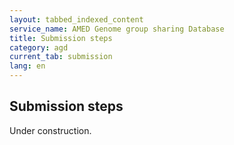 ```yaml
---
layout: tabbed_indexed_content
service_name: AMED Genome group sharing Database
title: Submission steps
category: agd
current_tab: submission
lang: en
---
```


## Submission steps

Under construction.
